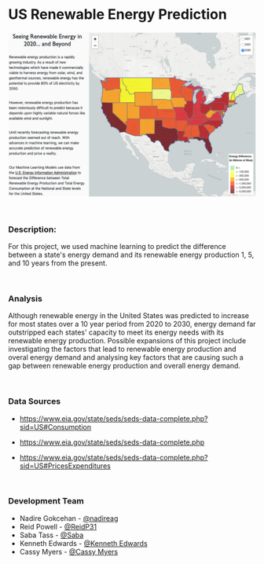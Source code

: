 # US Renewable Energy Prediction

![US-Renewable-Energy-Prediction](Images/US_Renewable_Energy_map.png)  
  
<br/>

### Description:

For this project, we used machine learning to predict the difference between a state's energy demand and its renewable energy production 1, 5, and 10 years from the present. 

<br/>

### Analysis

Although renewable energy in the United States was predicted to increase for most states over a 10 year period from 2020 to 2030, energy demand far outstripped each states' capacity to meet its energy needs with its renewable energy production. Possible expansions of this project include investigating the factors that lead to renewable energy production and overal energy demand and analysing key factors that are causing such a gap between renewable energy production and overall energy demand.

<br/>

### Data Sources
* https://www.eia.gov/state/seds/seds-data-complete.php?sid=US#Consumption

* https://www.eia.gov/state/seds/seds-data-complete.php

* https://www.eia.gov/state/seds/seds-data-complete.php?sid=US#PricesExpenditures 

<br/>

### Development Team
* Nadire Gokcehan - [@nadireag](https://github.com/nadireag)
* Reid Powell - [@ReidP31](https://github.com/ReidP31)
* Saba Tass - [@Saba](https://github.com/SabaTass)
* Kenneth Edwards - [@Kenneth Edwards](https://github.com/Kenneth-Edwards)
* Cassy Myers - [@Cassy Myers](https://github.com/CassPMyers)
